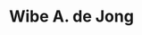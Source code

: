 ---
# Display name
title: Wibe A. de Jong

# Username (this should match the folder name)
authors:
- bert-dejong

# Is this the primary user of the site?
superuser: false

# Link to personal page
social:
- icon: address-card
  icon_pack: fas
  link: 'https://crd.lbl.gov/divisions/amcr/computational-science-dept/acsd/staff/staff-members/bert-de-jong/' 
---